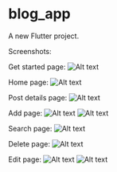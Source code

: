 # blog_app

A new Flutter project.

Screenshots:

Get started page:
![Alt text](Screenshot_1691941250.png)

Home page:
![Alt text](Screenshot_1691941388.png)

Post details page:
![Alt text](Screenshot_1691941677.png)

Add page:
![Alt text](Screenshot_1691941453.png)
![Alt text](Screenshot_1691941463.png)

Search page:
![Alt text](Screenshot_1691941526.png)

Delete page:
![Alt text](Screenshot_1691941559.png)

Edit page:
![Alt text](Screenshot_1691941616.png)
![Alt text](Screenshot_1691941627.png)
